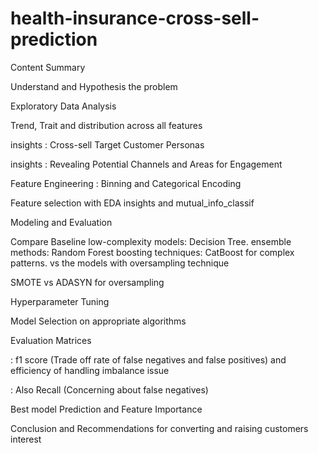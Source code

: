 # health-insurance-cross-sell-prediction

Content Summary

Understand and Hypothesis the problem

Exploratory Data Analysis

Trend, Trait and distribution across all features

insights : Cross-sell Target Customer Personas

insights : Revealing Potential Channels and Areas for Engagement

Feature Engineering :
Binning and Categorical Encoding

Feature selection
with EDA insights and mutual_info_classif

Modeling and Evaluation

Compare Baseline
low-complexity models: Decision Tree.
ensemble methods: Random Forest
boosting techniques: CatBoost for complex patterns.
vs the models with oversampling technique

SMOTE vs ADASYN for oversampling

Hyperparameter Tuning

Model Selection on appropriate algorithms

Evaluation Matrices

: f1 score (Trade off rate of false negatives and false positives) and efficiency of handling imbalance issue

: Also Recall (Concerning about false negatives)

Best model Prediction and Feature Importance

Conclusion and Recommendations for converting and raising customers interest
